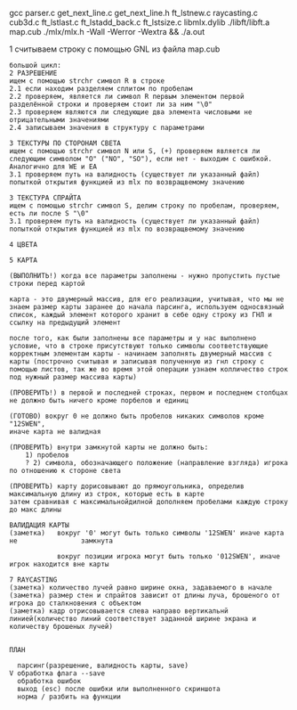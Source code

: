 gcc parser.c get_next_line.c get_next_line.h ft_lstnew.c raycasting.c cub3d.c ft_lstlast.c ft_lstadd_back.c ft_lstsize.c libmlx.dylib ./libft/libft.a map.cub ./mlx/mlx.h -Wall -Werror -Wextra && ./a.out

1 считываем строку с помощью GNL из файла map.cub

	большой цикл:
	2 РАЗРЕШЕНИЕ
	ищем с помощью strchr символ R в строке
	2.1 если находим разделяем сплитом по пробелам
	2.2 проверяем, является ли символ R первым элементом первой разделённой строки и проверяем стоит ли за ним "\0"
	2.3 проверяем являются ли следующие два элемента числовыми не отрицательными значениями
	2.4 записываем значения в структуру с параметрами

	3 ТЕКСТУРЫ ПО СТОРОНАМ СВЕТА 
	ищем с помощью strchr символ N или S, (+) проверяем является ли следующим символом "O" ("NO", "SO"), если нет - выходим с ошибкой. Аналогично для WE и EA
	3.1 проверяем путь на валидность (существует ли указанный файл) попыткой открытия функцией из mlx по возвращвемому значению

	3 ТЕКСТУРА СПРАЙТА
	ищем с помощью strchr символ S, делим строку по пробелам, проверяем, есть ли после S "\0"
	3.1 проверяем путь на валидность (существует ли указанный файл) попыткой открытия функцией из mlx по возвращвемому значению

	4 ЦВЕТА
	
	5 КАРТА

	(ВЫПОЛНИТЬ!) когда все параметры заполнены - нужно пропустить пустые строки перед картой

	карта - это двумерный массив, для его реализации, учитывая, что мы не знаем размер карты заранее до начала парсинга, используем односвязный список, каждый элемент которого хранит в себе одну строку из ГНЛ и ссылку на предыдущий элемент 

	после того, как были заполнены все параметры и у нас выполнено условие, что в строке присутствуют только символы соответствующие корректным элементам карты - начинаем заполнять двумерный массив с карты (построчно считывая и записывая полученную из гнл строку с помощью листов, так же во время этой операции узнаем колличество строк под нужный размер массива карты)

	(ПРОВЕРИТЬ!) в первой и последней строках, первом и последнем столбцах не должно быть ничего кроме порбелов и единиц

	(ГОТОВО) вокруг 0 не должно быть пробелов никаких символов кроме "12SWEN",
	иначе карта не валидная
	
	(ПРОВЕРИТЬ) внутри замкнутой карты не должно быть:
		1) пробелов
		? 2) символа, обозначающего положение (направление взгляда) игрока по отношению к стороне света

	(ПРОВЕРИТЬ) карту дорисовывают до прямоугольника, определив максимальную длину из строк, которые есть в карте
	затем сравнивая с максимальнойдилной дополняем пробелами каждую строку до макс длины

	ВАЛИДАЦИЯ КАРТЫ
	(заметка) 	вокруг '0' могут быть только символы '12SWEN' иначе карта не 				замкнута
				
				вокруг позиции игрока могут быть только '012SWEN', иначе игрок находится вне карты

	7 RAYCASTING
	(заметка) количество лучей равно ширине окна, задаваемого в начале 
	(заметка) размер стен и спрайтов зависит от длины луча, брошеного от игрока до сталкновения с объектом
	(заметка) кадр отрисовывается слева направо вертикальнй линией(количество линий соответствует заданной ширине экрана и количеству брошеных лучей)
	

	ПЛАН

	  парсинг(разрешение, валидность карты, save)
	V обработка флага --save
	  обработка ошибок
	  выход (esc) после ошибки или выполненного скриншота
	  норма / разбить на функции